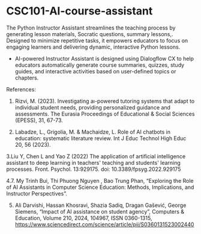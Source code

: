 # CSC101-AI-course-assistant
The Python Instructor Assistant streamlines the teaching process by generating lesson materials, Socratic questions, summary lessons,. Designed to minimize repetitive tasks, it empowers educators to focus on engaging learners and delivering dynamic, interactive Python lessons.

- AI-powered Instructor Assistant is designed using Dialogflow CX to help educators automatically generate course summaries, quizzes, study guides, and interactive activities based on user-defined topics or chapters.




References:

1. Rizvi, M. (2023). Investigating aı-powered tutoring systems that adapt to 
individual student needs, providing personalized guidance and assessments. 
The Eurasia Proceedings of Educational & Social Sciences (EPESS), 
31, 67-73.

2. Labadze, L., Grigolia, M. & Machaidze, L. Role of AI chatbots in education: 
systematic literature review. Int J Educ Technol High Educ 20, 56 (2023).

3.Liu Y, Chen L and Yao Z (2022) The application of artificial intelligence 
assistant to deep learning in teachers' teaching and students' learning 
processes. Front. Psychol. 13:929175. doi: 10.3389/fpsyg.2022.929175

4.7. My Trinh Bui, Thi Phuong Nguyen , Bao Trung Phan, “Exploring the Role of AI 
Assistants in Computer Science Education: Methods, Implications, and 
Instructor Perspectives”.

5.  Ali Darvishi, Hassan Khosravi, Shazia Sadiq, Dragan Gašević, George 
Siemens, “Impact of AI assistance on student agency”, 
Computers & Education, Volume 210, 2024, 104967, ISSN 0360-1315,
https://www.sciencedirect.com/science/article/pii/S0360131523002440




